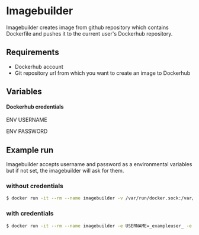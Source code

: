 # Imagebuilder

Imagebuilder creates image from github repository which contains Dockerfile and pushes it to the current user's Dockerhub repository.

## Requirements

- Dockerhub account
- Git repository url from which you want to create an image to Dockerhub

## Variables

#### Dockerhub credentials

ENV USERNAME

ENV PASSWORD

## Example run

Imagebuilder accepts username and password as a environmental variables but if not set, the imagebuilder will ask for them.

### without credentials

```bash
$ docker run -it --rm --name imagebuilder -v /var/run/docker.sock:/var/run/docker.sock imagebuilder
```

### with credentials

```bash
$ docker run -it --rm --name imagebuilder -e USERNAME=_exampleuser_ -e PASSWORD=_examplepassword_ -v /var/run/docker.sock:/var/run/docker.sock imagebuilder
```
